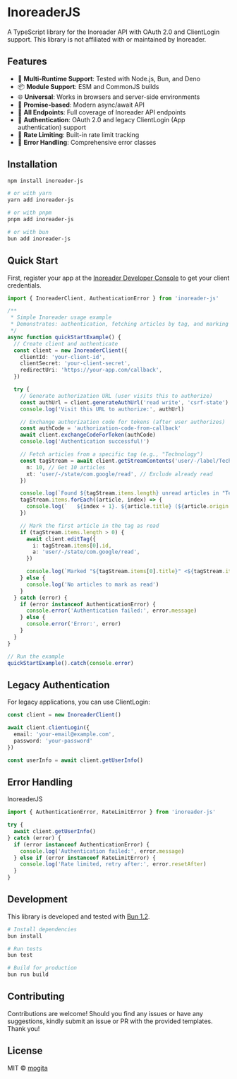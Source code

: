 # InoreaderJS

A TypeScript library for the Inoreader API with OAuth 2.0 and ClientLogin support. This library is not affiliated with or maintained by Inoreader.

## Features

- 🚀 **Multi-Runtime Support**: Tested with Node.js, Bun, and Deno
- 📦 **Module Support**: ESM and CommonJS builds
- 🌐 **Universal**: Works in browsers and server-side environments
- 🤞 **Promise-based**: Modern async/await API
- 🧩 **All Endpoints**: Full coverage of Inoreader API endpoints
- 🔐 **Authentication**: OAuth 2.0 and legacy ClientLogin (App authentication) support
- 🚦 **Rate Limiting**: Built-in rate limit tracking
- 🚩 **Error Handling**: Comprehensive error classes

## Installation

```bash
npm install inoreader-js

# or with yarn
yarn add inoreader-js

# or with pnpm
pnpm add inoreader-js

# or with bun
bun add inoreader-js
```

## Quick Start

First, register your app at the [Inoreader Developer Console](https://www.inoreader.com/developers/register-app) to get your client credentials.

```typescript
import { InoreaderClient, AuthenticationError } from 'inoreader-js'

/**
 * Simple Inoreader usage example
 * Demonstrates: authentication, fetching articles by tag, and marking as read
 */
async function quickStartExample() {
  // Create client and authenticate
  const client = new InoreaderClient({
    clientId: 'your-client-id',
    clientSecret: 'your-client-secret',
    redirectUri: 'https://your-app.com/callback',
  })

  try {
    // Generate authorization URL (user visits this to authorize)
    const authUrl = client.generateAuthUrl('read write', 'csrf-state')
    console.log('Visit this URL to authorize:', authUrl)

    // Exchange authorization code for tokens (after user authorizes)
    const authCode = 'authorization-code-from-callback'
    await client.exchangeCodeForToken(authCode)
    console.log('Authentication successful!')

    // Fetch articles from a specific tag (e.g., "Technology")
    const tagStream = await client.getStreamContents('user/-/label/Technology', {
      n: 10, // Get 10 articles
      xt: 'user/-/state/com.google/read', // Exclude already read
    })

    console.log(`Found ${tagStream.items.length} unread articles in "Technology" tag:`)
    tagStream.items.forEach((article, index) => {
      console.log(`   ${index + 1}. ${article.title} (${article.origin.title})`)
    })

    // Mark the first article in the tag as read
    if (tagStream.items.length > 0) {
      await client.editTag({
        i: tagStream.items[0].id,
        a: 'user/-/state/com.google/read',
      })

      console.log(`Marked "${tagStream.items[0].title}" <${tagStream.items[0].id}> as read`)
    } else {
      console.log('No articles to mark as read')
    }
  } catch (error) {
    if (error instanceof AuthenticationError) {
      console.error('Authentication failed:', error.message)
    } else {
      console.error('Error:', error)
    }
  }
}

// Run the example
quickStartExample().catch(console.error)
```

## Legacy Authentication

For legacy applications, you can use ClientLogin:

```typescript
const client = new InoreaderClient()

await client.clientLogin({
  email: 'your-email@example.com',
  password: 'your-password'
})

const userInfo = await client.getUserInfo()
```

## Error Handling

InoreaderJS 

```typescript
import { AuthenticationError, RateLimitError } from 'inoreader-js'

try {
  await client.getUserInfo()
} catch (error) {
  if (error instanceof AuthenticationError) {
    console.log('Authentication failed:', error.message)
  } else if (error instanceof RateLimitError) {
    console.log('Rate limited, retry after:', error.resetAfter)
  }
}
```

## Development

This library is developed and tested with [Bun 1.2](https://bun.sh/).

```bash
# Install dependencies
bun install

# Run tests
bun test

# Build for production
bun run build
```

## Contributing

Contributions are welcome! Should you find any issues or have any suggestions, kindly submit an issue or PR with the provided templates. Thank you!

## License

MIT © [mogita](https://github.com/mogita)
